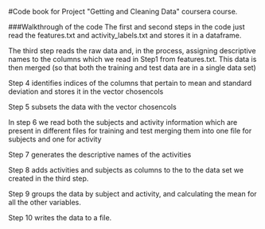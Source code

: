 #Code book for Project "Getting and Cleaning Data" coursera course.

###Walkthrough of the code
The first and second steps in the code just read the features.txt and activity_labels.txt and stores it in a dataframe.

The third step reads the raw data and, in the process, assigning descriptive names to the columns which we read in Step1 from features.txt. This data is then merged (so that both the training and test data are in a single data set)

Step 4 identifies indices of the columns that pertain to mean and standard deviation and stores it in the vector chosencols

Step 5 subsets the data with the vector chosencols

In step 6 we read both the subjects and activity information which are present in different files for training and test merging them into one file for subjects and one for activity

Step 7 generates the descriptive names of the activities

Step 8 adds activities and subjects as columns to the to the data set we created in the third step.

Step 9 groups the data by subject and activity, and calculating the mean for all the other variables.

Step 10 writes the data to a file.

